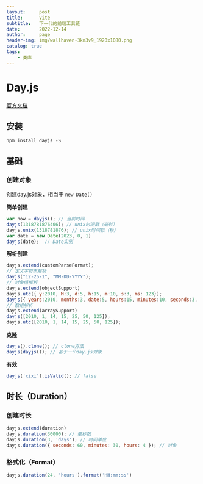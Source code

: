 ```yaml
---
layout:     post
title:      Vite
subtitle:   下一代的前端工具链
date:       2022-12-14
author:     page
header-img: img/wallhaven-3km3v9_1920x1080.png
catalog: true
tags:
    - 类库
---
```


# Day.js

[官方文档](https://dayjs.gitee.io/zh-CN/)

## 安装

`npm install dayjs -S`

## 基础

### 创建对象

创建day.js对象，相当于 `new Date()`

**简单创建**

```js
var now = dayjs(); // 当前时间
dayjs(1318781876406); // unix时间戳（毫秒）
dayjs.unix(1318781876); // unix时间戳（秒）
var date = new Date(2023, 0, 1)
dayjs(date);  // Date实例

```

**解析创建**

```js
dayjs.extend(customParseFormat);
// 定义字符串解析
dayjs("12-25-1", "MM-DD-YYYY");
// 对象值解析
dayjs.extend(objectSupport)
dayjs.utc({ y:2010, M:3, d:5, h:15, m:10, s:3, ms: 123});
dayjs({ years:2010, months:3, date:5, hours:15, minutes:10, seconds:3, milliseconds:123});
// 数组解析
dayjs.extend(arraySupport)
dayjs([2010, 1, 14, 15, 25, 50, 125]);
dayjs.utc([2010, 1, 14, 15, 25, 50, 125]);
```

**克隆**

```js
dayjs().clone(); // clone方法
dayjs(dayjs()); // 基于一个day.js对象
```

**有效**

```js
dayjs('xixi').isValid(); // false
```

## 时长（Duration）

### 创建时长

```js
dayjs.extend(duration)
dayjs.duration(30000); // 毫秒数
dayjs.duration(3, 'days'); // 时间单位
dayjs.duration({ seconds: 60, minutes: 30, hours: 4 }); // 对象
```

### 格式化（Format）

```js
dayjs.duration(24, 'hours').format('HH:mm:ss')
```
